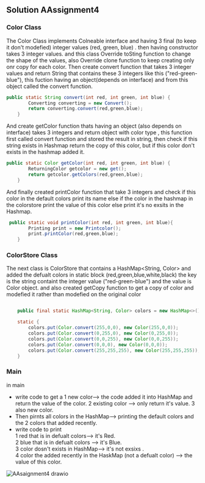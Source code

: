 ## Solution AAssignment4
### Color Class

The Color Class implements Colneable interface and having 3 final (to keep it don't modefied) integer values (red, green, blue) . then having constructor takes 3 integer values. and this class Override toSting function to change the shape of the values, also Override clone function to keep creating only onr copy for each color.
Then create convert function that takes 3 integer values and return String that contains these 3 integers like this ("red-green-blue"), this fuction having an object(depends on interface) and from this object called the convert function.
```java
public static String convert(int red, int green, int blue) {
        Converting converting = new Convert();
        return converting.convert(red,green,blue);
    }
```

And create getColor function thats having an object (also depends on interface) takes 3  integers and return object with color type , this function first called convert function and stored the result in string, then check if this string exists in Hashmap return the copy of this color, but if this color don't exists in the hashmap added it.
```java
public static Color getColor(int red, int green, int blue) {
        ReturningColor getcolor = new get();
        return getcolor.getColors(red,green,blue);
    }
```
And finally created printColor function that take 3 integers and check if this color in the default colors print its name else if the color in the hashmap in the colorstore print the value of this color else print it's no exsits in the Hashmap.
```java
 public static void printColor(int red, int green, int blue){
        Printing print = new Printcolor();
        print.printColor(red,green,blue);
    }
```

### ColorStore Class

The next class is ColorStore that contains a HashMap<String, Color> 
and added the defualt colors in static block (red,green,blue,white,black) the key is the string containt the integer value ("red-green-blue") and the value is Color object. and also created getCopy function to get a copy of color and modefied it rather than modefied on the original color
```java

    public final static HashMap<String, Color> colors = new HashMap<>();

    static {
        colors.put(Color.convert(255,0,0), new Color(255,0,0));
        colors.put(Color.convert(0,255,0), new Color(0,255,0));
        colors.put(Color.convert(0,0,255), new Color(0,0,255));
        colors.put(Color.convert(0,0,0), new Color(0,0,0));
        colors.put(Color.convert(255,255,255), new Color(255,255,255));
    }
```
### Main

in main 
- write code to get a 
1 new color--> the code added it into HashMap and return the value of the color.
2 existing color --> only return it's value.
3 also new color.
- Then pirnts all colors in the HashMap--> printing the default colors and the 2 colors that added recently.
- write code to print <br />
1 red that is in defualt colors--> it's Red.<br />
2 blue that is in defualt colors --> it's Blue.<br />
3 color dosn't exists in HashMap--> it's not exsixs . <br />
4 color the added recently in the HaskMap (not a defualt color) --> the value of this color.
 

 ![AAsaignment4 drawio](https://user-images.githubusercontent.com/92352860/198851696-f5930df1-b841-4a45-9dcb-df8df82f7c3e.png)

